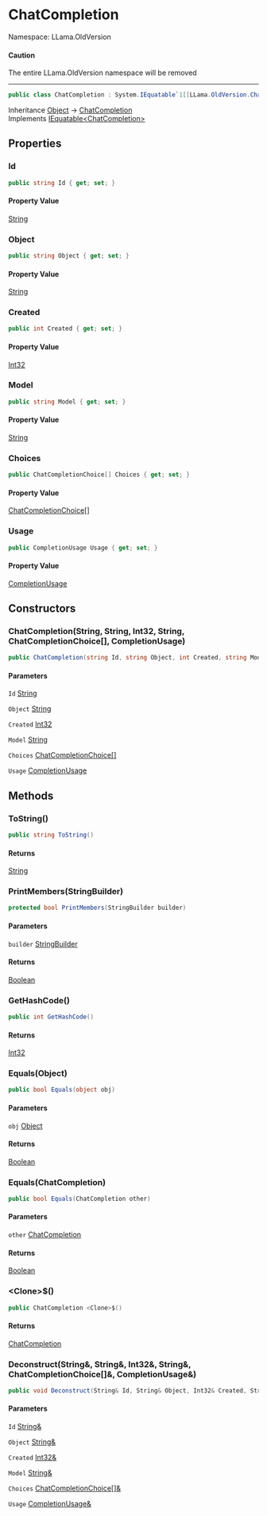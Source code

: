 # ChatCompletion

Namespace: LLama.OldVersion

#### Caution

The entire LLama.OldVersion namespace will be removed

---

```csharp
public class ChatCompletion : System.IEquatable`1[[LLama.OldVersion.ChatCompletion, LLamaSharp, Version=0.5.0.0, Culture=neutral, PublicKeyToken=null]]
```

Inheritance [Object](https://docs.microsoft.com/en-us/dotnet/api/system.object) → [ChatCompletion](./llama.oldversion.chatcompletion.md)<br>
Implements [IEquatable&lt;ChatCompletion&gt;](https://docs.microsoft.com/en-us/dotnet/api/system.iequatable-1)

## Properties

### **Id**

```csharp
public string Id { get; set; }
```

#### Property Value

[String](https://docs.microsoft.com/en-us/dotnet/api/system.string)<br>

### **Object**

```csharp
public string Object { get; set; }
```

#### Property Value

[String](https://docs.microsoft.com/en-us/dotnet/api/system.string)<br>

### **Created**

```csharp
public int Created { get; set; }
```

#### Property Value

[Int32](https://docs.microsoft.com/en-us/dotnet/api/system.int32)<br>

### **Model**

```csharp
public string Model { get; set; }
```

#### Property Value

[String](https://docs.microsoft.com/en-us/dotnet/api/system.string)<br>

### **Choices**

```csharp
public ChatCompletionChoice[] Choices { get; set; }
```

#### Property Value

[ChatCompletionChoice[]](./llama.oldversion.chatcompletionchoice.md)<br>

### **Usage**

```csharp
public CompletionUsage Usage { get; set; }
```

#### Property Value

[CompletionUsage](./llama.oldversion.completionusage.md)<br>

## Constructors

### **ChatCompletion(String, String, Int32, String, ChatCompletionChoice[], CompletionUsage)**

```csharp
public ChatCompletion(string Id, string Object, int Created, string Model, ChatCompletionChoice[] Choices, CompletionUsage Usage)
```

#### Parameters

`Id` [String](https://docs.microsoft.com/en-us/dotnet/api/system.string)<br>

`Object` [String](https://docs.microsoft.com/en-us/dotnet/api/system.string)<br>

`Created` [Int32](https://docs.microsoft.com/en-us/dotnet/api/system.int32)<br>

`Model` [String](https://docs.microsoft.com/en-us/dotnet/api/system.string)<br>

`Choices` [ChatCompletionChoice[]](./llama.oldversion.chatcompletionchoice.md)<br>

`Usage` [CompletionUsage](./llama.oldversion.completionusage.md)<br>

## Methods

### **ToString()**

```csharp
public string ToString()
```

#### Returns

[String](https://docs.microsoft.com/en-us/dotnet/api/system.string)<br>

### **PrintMembers(StringBuilder)**

```csharp
protected bool PrintMembers(StringBuilder builder)
```

#### Parameters

`builder` [StringBuilder](https://docs.microsoft.com/en-us/dotnet/api/system.text.stringbuilder)<br>

#### Returns

[Boolean](https://docs.microsoft.com/en-us/dotnet/api/system.boolean)<br>

### **GetHashCode()**

```csharp
public int GetHashCode()
```

#### Returns

[Int32](https://docs.microsoft.com/en-us/dotnet/api/system.int32)<br>

### **Equals(Object)**

```csharp
public bool Equals(object obj)
```

#### Parameters

`obj` [Object](https://docs.microsoft.com/en-us/dotnet/api/system.object)<br>

#### Returns

[Boolean](https://docs.microsoft.com/en-us/dotnet/api/system.boolean)<br>

### **Equals(ChatCompletion)**

```csharp
public bool Equals(ChatCompletion other)
```

#### Parameters

`other` [ChatCompletion](./llama.oldversion.chatcompletion.md)<br>

#### Returns

[Boolean](https://docs.microsoft.com/en-us/dotnet/api/system.boolean)<br>

### **&lt;Clone&gt;$()**

```csharp
public ChatCompletion <Clone>$()
```

#### Returns

[ChatCompletion](./llama.oldversion.chatcompletion.md)<br>

### **Deconstruct(String&, String&, Int32&, String&, ChatCompletionChoice[]&, CompletionUsage&)**

```csharp
public void Deconstruct(String& Id, String& Object, Int32& Created, String& Model, ChatCompletionChoice[]& Choices, CompletionUsage& Usage)
```

#### Parameters

`Id` [String&](https://docs.microsoft.com/en-us/dotnet/api/system.string&)<br>

`Object` [String&](https://docs.microsoft.com/en-us/dotnet/api/system.string&)<br>

`Created` [Int32&](https://docs.microsoft.com/en-us/dotnet/api/system.int32&)<br>

`Model` [String&](https://docs.microsoft.com/en-us/dotnet/api/system.string&)<br>

`Choices` [ChatCompletionChoice[]&](./llama.oldversion.chatcompletionchoice&.md)<br>

`Usage` [CompletionUsage&](./llama.oldversion.completionusage&.md)<br>
